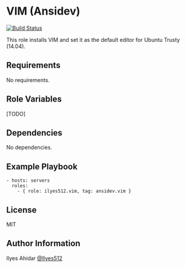 VIM (Ansidev)
=========
[![Build Status](https://travis-ci.org/Ilyes512/ansible-role-vim.svg)](https://travis-ci.org/Ilyes512/ansible-role-vim)

This role installs VIM and set it as the default editor for Ubuntu Trusty (14.04).

Requirements
------------

No requirements.

Role Variables
--------------

[TODO]

Dependencies
------------

No dependencies.

Example Playbook
----------------
```
- hosts: servers
  roles:
    - { role: ilyes512.vim, tag: ansidev.vim }
```

License
-------

MIT

Author Information
------------------

Ilyes Ahidar [@Ilyes512](https://twitter.com/ilyes512)
